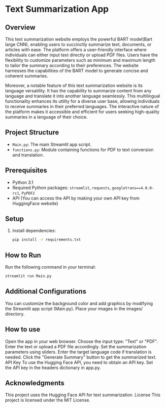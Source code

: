 # Text Summarization App

## Overview
This text summarization website employs the powerful BART model(Bart large CNN), enabling users to succinctly summarize text, documents, or articles with ease. The platform offers a user-friendly interface where individuals can either input text directly or upload PDF files. Users have the flexibility to customize parameters such as minimum and maximum length to tailor the summary according to their preferences. The website harnesses the capabilities of the BART model to generate concise and coherent summaries.

Moreover, a notable feature of this text summarization website is its language versatility. It has the capability to summarize content from any language and translate it into another language seamlessly. This multilingual functionality enhances its utility for a diverse user base, allowing individuals to receive summaries in their preferred languages. The interactive nature of the platform makes it accessible and efficient for users seeking high-quality summaries in a language of their choice.

## Project Structure
- `Main.py`: The main Streamlit app script.
- `functions.py`: Module containing functions for PDF to text conversion and translation.

## Prerequisites
- Python 3.1
- Required Python packages: `streamlit`, `requests`, `googletrans==4.0.0-rc1`, `PyPDF2`
- API (You can access the API by making your own API key from HuggingFace website)
  
## Setup
1. Install dependencies:
    ```bash
    pip install -r requirements.txt
    ```

## How to Run
Run the following command in your terminal:
```bash
streamlit run Main.py 
```


 ## Additional Configurations 
 You can customize the background color and add graphics by modifying the Streamlit app script (Main.py).
  Place your images in the images/ directory.


## How to use
Open the app in your web browser.
Choose the input type: "Text" or "PDF".
Enter the text or upload a PDF file accordingly.
Set the summarization parameters using sliders.
Enter the target language code if translation is needed.
Click the "Generate Summary" button to get the summarized text.
API Key
To use the Hugging Face API, you need to obtain an API key. Set the API key in the headers dictionary in app.py.

## Acknowledgments 
This project uses the Hugging Face API for text summarization.
License
This project is licensed under the MIT License.

